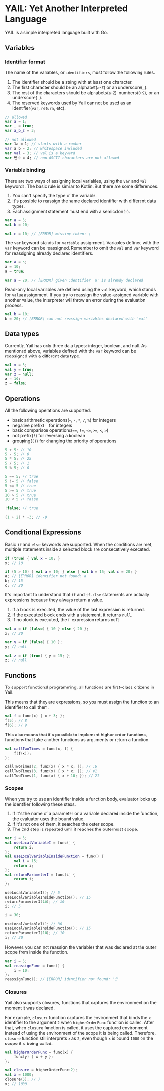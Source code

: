 # YAIL: Yet Another Interpreted Language

YAIL is a simple interpreted language built with Go.

## Variables

### Identifier format

The name of the variables, or `identifiers`, must follow the following rules.

1. The identifier should be a string with at least one character.
2. The first character should be an alphabet(`a`-`Z`) or an underscore(`_`).
3. The rest of the characters should be alphabets(`a`-`Z`), numbers(`0`-`9`), or an underscore(`_`).
4. The reserved keywords used by Yail can not be used as an identifier(`var`, `return`, etc).

```kotlin
// allowed
var a = 1;
var _ = true;
var a_b_2 = 3;

// not allowed
var 1a = 1; // starts with a number
var a b = 2; // whitespace included
var val = 3; // val is a keyword
var 변수 = 4; // non-ASCII characters are not allowed
```

### Variable binding

There are two ways of assigning local variables, using the `var` and `val` keywords. The basic rule is similar to Kotlin. But there are some differences.

1. You can't specify the type of the variable. 
2. It's possible to reassign the same declared identifier with different data types.
3. Each assignment statement must end with a semicolon(`;`).

```kotlin
var a = 5;
val b = 20;

val c = 10; // [ERROR] missing token: ;
```

The `var` keyword stands for `variable` assignment. Variables defined with the `var` keyword can be reassigned. Remember to omit the `val` and `var` keyword for reassigning already declared identifiers.

```kotlin
var a = 5;
a = 10;
a = true;

var a = 20; // [ERROR] given identifier 'a' is already declared
```

Read-only local variables are defined using the `val` keyword, which stands for `value` assignment. If you try to reassign the value-assigned variable with another value, the interpreter will throw an error during the evaluation process.

```kotlin
val b = 10;
b = 20; // [ERROR] can not reassign variables declared with 'val'
```

## Data types

Currently, Yail has only three data types: integer, boolean, and null. As mentioned above, variables defined with the `var` keyword can be reassigned with a different data type.

```kotlin
val x = 5;
val y = true;
var z = null;
z = 10;
z = false;
```

## Operations

All the following operations are supported.

- basic arithmetic operations(`+`, `-`, `*`, `/`, `%`) for integers
- negative prefix(`-`) for integers
- basic comparison operations(`==`, `!=`, `<=`, `>=`, `<`, `>`)
- not prefix(`!`) for reversing a boolean
- grouping(`()`) for changing the priority of operations

```kotlin
5 + 5; // 10
5 - 5; // 0
5 * 5; // 25
5 / 5; // 1
5 % 5; // 0

5 == 5; // true
5 != 5 // false
5 <= 5 // true
5 >= 5 // true
10 > 5 // true
10 < 5 // false

!false; // true

(1 + 2) * -3; // -9
```

## Conditional Expressions

Basic `if` and `else` keywords are supported. When the conditions are met, multiple statements inside a selected block are consecutively executed.

```kotlin
if (true) { val x = 10; }
x; // 10

if (5 > 10) { val a = 10; } else { val b = 15; val c = 20; }
a; // [ERROR] identifier not found: a
b; // 15
c; // 20
```

It's important to understand that `if` and `if-else` statements are actually expressions because they always return a value.

1. If a block is executed, the value of the last expression is returned.
2. If the executed block ends with a statement, it returns `null`.
3. If no block is executed, the if expression returns `null`

```kotlin
val x = if (false) { 10 } else { 20 };
x; // 20

var y = if (false) { 10 };
y; // null

val z = if (true) { y = 15; };
z; // null
```

## Functions

To support functional programming, all functions are first-class citizens in Yail.

This means that they are expressions, so you must assign the function to an identifier to call them.

```kotlin
val f = func(x) { x + 3; };
f(5); // 8
f(6); // 9
```

This also means that it's possible to implement higher order functions, functions that take another functions as arguments or return a function.

```kotlin
val callTwoTimes = func(x, f) { 
    f(f(x)); 
};

callTwoTimes(2, func(x) { x * x; }); // 16
callTwoTimes(3, func(x) { x * x; }); // 81
callTwoTimes(1, func(x) { x + 10; }); // 21
```

### Scopes

When you try to use an identifier inside a function body, evaluator looks up the identifier following these steps.

1. If it's the name of a parameter or a variable declared inside the function, the evaluator uses the bound value.
2. If it's not one of them, it searches the outer scope. 
3. The 2nd step is repeated until it reaches the outermost scope. 

```kotlin
var i = 5; 
val useLocalVariableI = func() {
    return i;
};
val useLocalVariableInsideFunction = func() {
    val i = 15;
    return i;
};
val returnParameterI = func(i) {
    return i;
};

useLocalVariableI(); // 5
useLocalVariableInsideFunction(); // 15
returnParameterI(10); // 10
i; // 5

i = 30;

useLocalVariableI(); // 30
useLocalVariableInsideFunction(); // 15
returnParameterI(10); // 10
i; // 30
```

However, you can not reassign the variables that was declared at the outer scope from inside the function.

```kotlin
var i = 5; 
val reassignFunc = func() {
    i = 10; 
}; 
reassignFunc(); // [ERROR] identifier not found: 'i'
```

### Closures

Yail also supports closures, functions that captures the environment on the moment it was declared.

For example, `closure` function captures the environment that binds the `x` identifier to the argument `2` when `higherOrderFunc` function is called. After that, when `closure` function is called, it uses the captured environment instead of using the environment of the scope it is being called. Therefore, `closure` function still interprets `x` as `2`, even though `x` is bound `1000` on the scope it is being called.

```kotlin
val higherOrderFunc = func(x) {
    func(y) { x + y };
};

val closure = higherOrderFunc(2);
val x = 1000;
closure(5); // 7
x; // 1000
```
